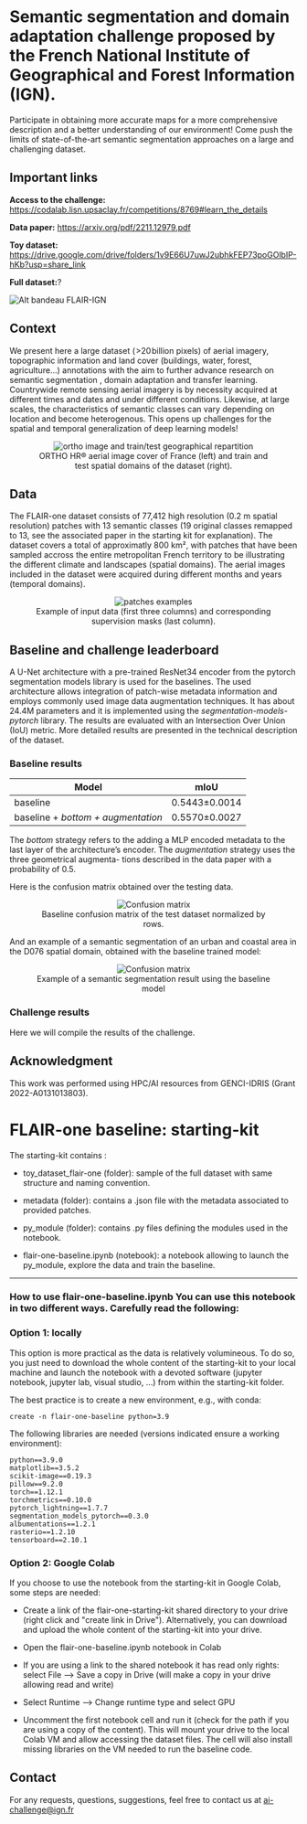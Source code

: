 # Semantic segmentation and domain adaptation challenge proposed by the French National Institute of Geographical and Forest Information (IGN).

Participate in obtaining more accurate maps for a more comprehensive description and a better understanding of our environment! Come push the limits of state-of-the-art semantic segmentation approaches on a large and challenging dataset.

## Important links

**Access to the challenge:** https://codalab.lisn.upsaclay.fr/competitions/8769#learn_the_details

**Data paper:** https://arxiv.org/pdf/2211.12979.pdf

**Toy dataset:** https://drive.google.com/drive/folders/1v9E66U7uwJ2ubhkFEP73poGOlbIP-hKb?usp=share_link

**Full dataset:**?

![Alt bandeau FLAIR-IGN](images/visuel_FLAIR_bandeau.jpg?raw=true)

## Context

We present here a large dataset ( >20 billion pixels) of aerial imagery, topographic information and land cover (buildings, water, forest, agriculture...) annotations with the aim to further advance research on semantic segmentation , domain adaptation and transfer learning. Countrywide remote sensing aerial imagery is by necessity acquired at different times and dates and under different conditions. Likewise, at large scales, the characteristics of semantic classes can vary depending on location and become heterogenous. This opens up challenges for the spatial and temporal generalization of deep learning models!

<figure style="text-align:center">
  <img
  src="images/FR_ortho_and_dataset.png"
  alt="ortho image and train/test geographical repartition">
  <figcaption>ORTHO HR® aerial image cover of France (left) and train and test spatial domains of the dataset (right).</figcaption>
</figure>


## Data

The FLAIR-one dataset consists of 77,412 high resolution (0.2 m spatial resolution) patches with 13 semantic classes (19 original classes remapped to 13, see the associated paper in the starting kit for explanation). The dataset covers a total of approximatly 800 km², with patches that have been sampled accross the entire metropolitan French territory to be illustrating the different climate and landscapes (spatial domains). The aerial images included in the dataset were acquired during different months and years (temporal domains).

<figure style="text-align:center">
  <img
  src="images/patches.png"
  alt=" patches examples">
  <figcaption>Example of input data (first three columns) and corresponding supervision masks (last column).</figcaption>
</figure>

## Baseline and challenge leaderboard

A U-Net architecture with a pre-trained ResNet34 encoder from the pytorch segmentation models library is used for the baselines. The used architecture allows integration of patch-wise metadata information and employs commonly used image data augmentation techniques. It has about 24.4M parameters and it is implemented using the _segmentation-models-pytorch_ library. The results are evaluated with an Intersection Over Union (IoU) metric. More detailed results are presented in the technical description of the dataset.

### Baseline results 

| Model | mIoU 
------------ | ------------- 
| baseline | 0.5443±0.0014
| baseline + _bottom + augmentation_ | 0.5570±0.0027

The _bottom_ strategy refers to the adding a MLP encoded
metadata to the last layer of the architecture’s encoder. The
_augmentation_ strategy uses the three geometrical augmenta-
tions described in the data paper with a probability of 0.5.

Here is the confusion matrix obtained over the testing data.

<figure style="text-align:center">
  <img
  src="images/FLAIR-1_baseline_heatmap.png"
  alt="Confusion matrix">
  <figcaption>Baseline confusion matrix of the test dataset normalized by rows.</figcaption>
</figure>

And an example of a semantic
segmentation of an urban and coastal area in the D076 spatial
domain, obtained with the baseline trained model:

<figure style="text-align:center">
 <img
  src="images/image_pred_rvb.png"
  alt="Confusion matrix">
  <figcaption>Example of a semantic segmentation result using the baseline model</figcaption>
</figure>

### Challenge results

Here we will compile the results of the challenge.

## Acknowledgment

This work was performed using HPC/AI resources from
GENCI-IDRIS (Grant 2022-A0131013803).

# FLAIR-one baseline: starting-kit 

The starting-kit contains :

- toy_dataset_flair-one (folder): 
		sample of the full dataset with same structure and naming convention.

- metadata (folder): 
		contains a .json file with the metadata associated to provided patches.

-  py_module (folder): 
		contains .py files defining the modules used in the notebook.

- flair-one-baseline.ipynb (notebook): 
		a notebook allowing to launch the py_module, explore the data and train the baseline.


-------------------------------
### **How to use flair-one-baseline.ipynb** You can use this notebook in two different ways. Carefully read the following: 


### Option 1: locally

This option is more practical as the data is relatively volumineous. 
To do so, you just need to download the whole content of the starting-kit to your local machine and launch the notebook with a devoted software (jupyter notebook, jupyter lab, visual studio, ...) from within the starting-kit folder.

The best practice is to create a new environment, e.g., with conda:

`create -n flair-one-baseline python=3.9`


The following libraries are needed (versions indicated ensure a working environment): 

	python==3.9.0
	matplotlib==3.5.2
	scikit-image==0.19.3
	pillow==9.2.0
	torch==1.12.1
	torchmetrics==0.10.0
	pytorch_lightning==1.7.7
	segmentation_models_pytorch==0.3.0
	albumentations==1.2.1
	rasterio==1.2.10
	tensorboard==2.10.1



### Option 2: Google Colab

If you choose to use the notebook from the starting-kit in Google Colab, some steps are needed:

- Create a link of the flair-one-starting-kit shared directory to your drive (right click and "create link in Drive").
Alternatively, you can download and upload the whole content of the starting-kit into your drive.

- Open the flair-one-baseline.ipynb notebook in Colab
- If you are using a link to the shared notebook it has read only rights: select File --> Save a copy in Drive (will make a copy in your drive allowing read and write)
- Select Runtime --> Change runtime type and select GPU
- Uncomment the first notebook cell and run it (check for the path if you are using a copy of the content). 
This will mount your drive to the local Colab VM and allow accessing the dataset files. 
The cell will also install missing libraries on the VM needed to run the baseline code.  


## Contact

For any requests, questions, suggestions, feel free to contact us at ai-challenge@ign.fr
